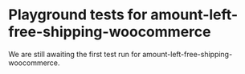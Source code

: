 # Playground tests for amount-left-free-shipping-woocommerce
We are still awaiting the first test run for amount-left-free-shipping-woocommerce.
